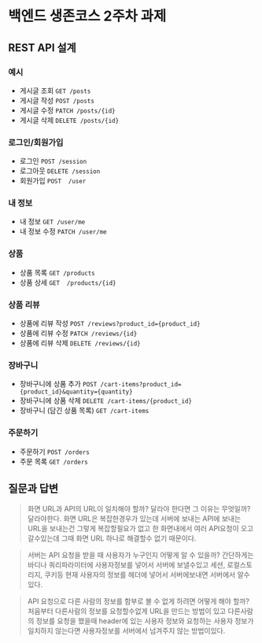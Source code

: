 # 백엔드 생존코스 2주차 과제

## REST API 설계

### 예시

- 게시글 조회 `GET /posts`
- 게시글 작성 `POST /posts`
- 게시글 수정 `PATCH /posts/{id}`
- 게시글 삭제 `DELETE /posts/{id}`

### 로그인/회원가입

- 로그인   `POST /session`
- 로그아웃  `DELETE /session `
- 회원가입 `POST  /user`

### 내 정보

- 내 정보  `GET /user/me`
- 내 정보 수정  `PATCH /user/me`

### 상품

- 상품 목록 `GET /products`
- 상품 상세 `GET  /products/{id}`

### 상품 리뷰

- 상품에 리뷰 작성 `POST /reviews?product_id={product_id}`
- 상품에 리뷰 수정 `PATCH /reviews/{id}`
- 상품에 리뷰 삭제 `DELETE /reviews/{id}`

### 장바구니

- 장바구니에 상품 추가 `POST /cart-items?product_id={product_id}&quantity={quantity}`
- 장바구니에 상품 삭제 `DELETE /cart-items/{product_id}`
- 장바구니 (담긴 상품 목록) `GET /cart-items`

### 주문하기

- 주문하기 `POST /orders`
- 주문 목록 `GET /orders`

## 질문과 답변

> 화면 URL과 API의 URL이 일치해야 할까? 달라야 한다면 그 이유는 무엇일까?
달라야한다.
화면 URL은 복잡한경우가 있는데 서버에 보내는 API에 보내는 URL을 보내는건 그렇게 복잡할필요가 없고 한 화면내에서 여러 API요청이 오고 갈수있는데 그때 화면 URL 하나로 해결할수 없기 때문이다.

> 서버는 API 요청을 받을 때 사용자가 누구인지 어떻게 알 수 있을까?
간단하게는 바디나 쿼리파라미터에 사용자정보를 넣어서 서버에 보낼수있고
세션, 로컬스토리지, 쿠키등 현재 사용자의 정보를 헤더에 넣어서 서버에보내면 서버에서 알수있다.

> API 요청으로 다른 사람의 정보를 함부로 볼 수 없게 하려면 어떻게 해야 할까?
처음부터 다른사람의 정보를 요청할수없게 URL을 만드는 방법이 있고
다른사람의 정보를 요청을 했을때 header에 있는 사용자 정보와 요청하는 사용자 정보가 일치하지 않는다면 사용자정보를 서버에서 넘겨주지 않는 방법이있다.
